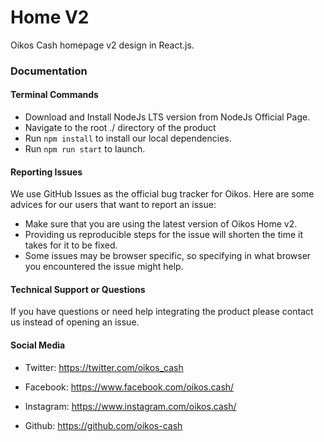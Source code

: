# Home V2

Oikos Cash homepage v2 design in React.js.

### Documentation 

#### Terminal Commands
- Download and Install NodeJs LTS version from NodeJs Official Page.
- Navigate to the root ./ directory of the product 
- Run ```npm install``` to install our local dependencies.
- Run ```npm run start``` to launch.

#### Reporting Issues
We use GitHub Issues as the official bug tracker for Oikos. Here are some advices for our users that want to report an issue:

- Make sure that you are using the latest version of Oikos Home v2.
- Providing us reproducible steps for the issue will shorten the time it takes for it to be fixed.
- Some issues may be browser specific, so specifying in what browser you encountered the issue might help.

#### Technical Support or Questions

If you have questions or need help integrating the product please contact us instead of opening an issue.

#### Social Media

- Twitter: https://twitter.com/oikos_cash

- Facebook: https://www.facebook.com/oikos.cash/

- Instagram: https://www.instagram.com/oikos.cash/

- Github: https://github.com/oikos-cash
